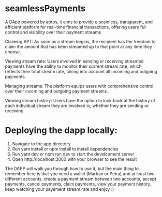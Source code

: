 # seamlessPayments

A DApp powered by aptos, it aims to provide a seamless, transparent, and efficient platform for real-time financial transactions, offering users full control and visibility over their payment streams

Claiming APT: As soon as a stream begins, the recipient has the freedom to claim the amount that has been streamed up to that point at any time they choose.

Viewing stream rate: Users involved in sending or receiving streamed payments have the ability to monitor their current stream rate, which reflects their total stream rate, taking into account all incoming and outgoing payments.

Managing streams: The platform equips users with comprehensive control over their incoming and outgoing payment streams.

Viewing stream history: Users have the option to look back at the history of each individual stream they are involved in, whether they are sending or receiving.


# Deploying the dapp locally:

1. Navigate to the app directory
2. Run yarn install or npm install to install dependencies
3. Run yarn dev or npm run dev to start the development server
4. Open http://localhost:3000 with your browser to see the result

The DAPP will walk you through how to use it, but the main thing to remember here is that you need a wallet (Martian or Petra) and at least two different accounts, create a payment stream between two accounts, accept payments, cancel payments, claim payments, view your payment history, keep watching your payement stream rate and enjoy :)
